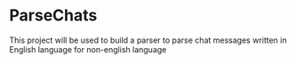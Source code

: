 # ParseChats
This project will be used to build a parser to parse chat messages written in English language for non-english language
